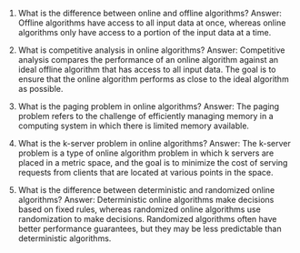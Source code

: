 1. What is the difference between online and offline algorithms?
Answer: Offline algorithms have access to all input data at once, whereas online algorithms only have access to a portion of the input data at a time.

2. What is competitive analysis in online algorithms?
Answer: Competitive analysis compares the performance of an online algorithm against an ideal offline algorithm that has access to all input data. The goal is to ensure that the online algorithm performs as close to the ideal algorithm as possible.

3. What is the paging problem in online algorithms?
Answer: The paging problem refers to the challenge of efficiently managing memory in a computing system in which there is limited memory available.

4. What is the k-server problem in online algorithms?
Answer: The k-server problem is a type of online algorithm problem in which k servers are placed in a metric space, and the goal is to minimize the cost of serving requests from clients that are located at various points in the space.

5. What is the difference between deterministic and randomized online algorithms?
Answer: Deterministic online algorithms make decisions based on fixed rules, whereas randomized online algorithms use randomization to make decisions. Randomized algorithms often have better performance guarantees, but they may be less predictable than deterministic algorithms.